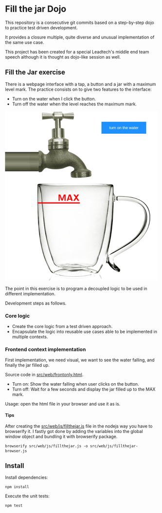 Fill the jar Dojo
=================

This repository is a consecutive git commits based on a step-by-step dojo to
practice test driven development. 

It provides a closure multiple, quite diverse and unusual implementation of the
same use case.

This project has been created for a special Leadtech's middle end team speech 
although it is thought as dojo-like session as well.

## Fill the Jar exercise ##

There is a webpage interface with a tap, a button and a jar with a maximum level
mark. The practice consists on to give two features to the interface:

* Turn on the water when I click the button.
* Turn off the water when the level reaches the maximum mark.

![Fill the jar](doc/cover.png)

The point in this exercise is to program a decoupled logic to be used in
different implementation.

Development steps as follows.

### Core logic ###

* Create the core logic from a test driven approach.
* Encapsulate the logic into reusable use cases able to be implemented in 
  multiple contexts.

### Frontend context implementation ###

First implementation, we need visual, we want to see the water falling, and 
finally the jar filled up.

Source code in [src/web/frontonly.html](src/web/frontonly.html).

* Turn on: Show the water falling when user clicks on the button.
* Turn off: Wait for a few seconds and display the jar filled up to the MAX mark.

Usage: open the html file in your browser and use it as is.

#### Tips ####

After creating the [src/web/js/fillthejar.js](src/web/js/fillthejar.js) file in 
the nodejs way you have to browserify it. I fastly got done by adding the 
variables into the global window object and bundling it with browserify package.

```
browserify src/web/js/fillthejar.js -o src/web/js/fillthejar-browser.js
```

## Install ##

Install dependencies:

```
npm install
```

Execute the unit tests:

```
npm test
```